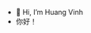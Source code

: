- 👋 Hi, I’m Huang Vinh
- 你好！

<!---
huangvinh1/huangvinh1 is a ✨ special ✨ repository because its `README.md` (this file) appears on your GitHub profile.
You can click the Preview link to take a look at your changes.
--->
